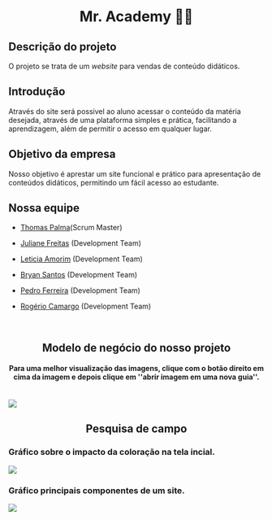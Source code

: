 <h1 align="center">Mr. Academy 📖🦉</h1>

<h2>Descrição do projeto</h2>

O projeto se trata de um _website_ para vendas de conteúdo didáticos.

<h2>Introdução</h2>

Através do site será possivel ao aluno acessar o conteúdo da matéria desejada, através de uma plataforma simples e prática, facilitando a aprendizagem, além de permitir o acesso em qualquer lugar. 

<h2>Objetivo da empresa</h2>

Nosso objetivo é aprestar um site funcional e prático para apresentação de conteúdos didáticos, permitindo um fácil acesso ao estudante.

<h2>Nossa equipe</h2>
           
 - [Thomas Palma](https://www.linkedin.com/in/thomas-palma-0764b81b3/)(Scrum Master)

 - [Juliane Freitas](https://www.linkedin.com/in/juliane-freitas-9b6287163) (Development Team)

 - [Leticia Amorim](https://www.linkedin.com/in/leticia-amorim-4761b1185/) (Development Team)

 - [Bryan Santos](https://www.linkedin.com/in/bryan-santos-77b53317b) (Development Team)

 - [Pedro Ferreira](https://www.linkedin.com/in/pedro-ferreira-6a8417190/) (Development Team)

 - [Rogério Camargo](https://www.linkedin.com/in/rogério-camargo-3a01191a5) (Development Team)
<br>
<h2 align="center">Modelo de negócio do nosso projeto</h2>
<h4 align="center">Para uma melhor visualização das imagens, clique com o botão direito em cima da imagem e depois clique em ''abrir imagem em uma nova guia''.</h4>
<br>
<img src="https://github.com/ThomasPalma1/FatecPI-01/blob/master/docs/Canvas_Mr.Academy-1.png">
<h2 align="center"> Pesquisa de campo </h2>
<h3 align="left"> Gráfico sobre o impacto da coloração na tela incial.</h3>
<img src="https://github.com/ThomasPalma1/FatecPI-01/blob/master/docs/pesquisa_cor/Cor_tela1.PNG"/>
<h3 align="left"> Gráfico principais componentes de um site.</h3>
<img src="https://github.com/ThomasPalma1/FatecPI-01/blob/master/docs/pesquisa_cor/Conte%C3%BAdos_principais.PNG">
